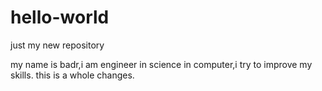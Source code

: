 # hello-world
just my new repository 

my name is badr,i am engineer in science in computer,i try to improve my skills.
this is a whole changes.
